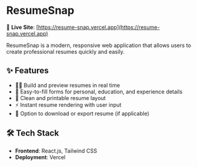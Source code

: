 # ResumeSnap

🎯 **Live Site**: [https://resume-snap.vercel.app](https://resume-snap.vercel.app)

ResumeSnap is a modern, responsive web application that allows users to create professional resumes quickly and easily.

## ✨ Features
- 🧑‍💼 Build and preview resumes in real time
- 📝 Easy-to-fill forms for personal, education, and experience details
- 🎨 Clean and printable resume layout
- ⚡ Instant resume rendering with user input
- 💾 Option to download or export resume (if applicable)

## 🛠 Tech Stack

- **Frontend**: React.js, Tailwind CSS
- **Deployment**: Vercel
